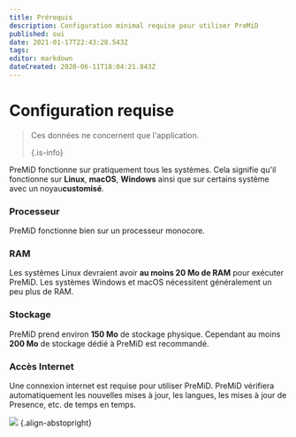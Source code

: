 ```yaml
---
title: Prérequis
description: Configuration minimal requise pour utiliser PreMiD
published: oui
date: 2021-01-17T22:43:28.543Z
tags:
editor: markdown
dateCreated: 2020-06-11T18:04:21.843Z
---
```


# Configuration requise

> Ces données ne concernent que l'application. 
> 
> {.is-info}

PreMiD fonctionne sur pratiquement tous les systèmes. Cela signifie qu'il fonctionne sur **Linux**, **macOS**, **Windows** ainsi que sur certains système avec un noyau**customisé**.

### Processeur
PreMiD fonctionne bien sur un processeur monocore.

### RAM
Les systèmes Linux devraient avoir **au moins 20 Mo de RAM** pour exécuter PreMiD. Les systèmes Windows et macOS nécessitent généralement un peu plus de RAM.

### Stockage
PreMiD prend environ **150 Mo** de stockage physique. Cependant au moins **200 Mo** de stockage dédié à PreMiD est recommandé.

### Accès Internet
Une connexion internet est requise pour utiliser PreMiD. PreMiD vérifiera automatiquement les nouvelles mises à jour, les langues, les mises à jour de Presence, etc. de temps en temps.

![](https://a.icons8.com/ViUXyjOj/f4tFww/svg.svg) {.align-abstopright}